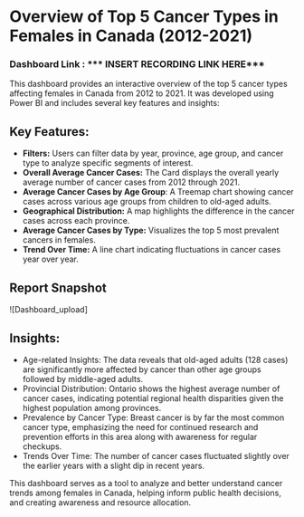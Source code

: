 # Overview of Top 5 Cancer Types in Females in Canada (2012-2021)

### Dashboard Link : *** INSERT RECORDING LINK HERE***

This dashboard provides an interactive overview of the top 5 cancer types affecting females in Canada from 2012 to 2021. It was developed using Power BI and includes several key features and insights:

## Key Features:

- **Filters:** Users can filter data by year, province, age group, and cancer type to analyze specific segments of interest.
- **Overall Average Cancer Cases:** The Card displays the overall yearly average number of cancer cases from 2012 through 2021.
- **Average Cancer Cases by Age Group**: A Treemap chart showing cancer cases across various age groups from children to old-aged adults.
- **Geographical Distribution:** A map highlights the difference in the cancer cases across each province.
- **Average Cancer Cases by Type:** Visualizes the top 5 most prevalent cancers in females.
- **Trend Over Time:** A line chart indicating fluctuations in cancer cases year over year.

## Report Snapshot

![Dashboard_upload]

## Insights:

- Age-related Insights: The data reveals that old-aged adults (128 cases) are significantly more affected by cancer than other age groups followed by middle-aged adults.
- Provincial Distribution: Ontario shows the highest average number of cancer cases, indicating potential regional health disparities given the highest population among provinces.
- Prevalence by Cancer Type: Breast cancer is by far the most common cancer type, emphasizing the need for continued research and prevention efforts in this area along with awareness for regular checkups.
- Trends Over Time: The number of cancer cases fluctuated slightly over the earlier years with a slight dip in recent years. 

This dashboard serves as a tool to analyze and better understand cancer trends among females in Canada, helping inform public health decisions, and creating awareness and resource allocation.

